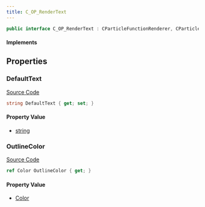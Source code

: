 ```yaml
---
title: C_OP_RenderText
---
```


```csharp
public interface C_OP_RenderText : CParticleFunctionRenderer, CParticleFunction, ISchemaClass<CParticleFunction>, ISchemaClass<CParticleFunctionRenderer>, ISchemaClass<C_OP_RenderText>, ISchemaField, ISchemaClass, INativeHandle
```

#### Implements

## Properties

### DefaultText

[Source Code](https://github.com/swiftly-solution/swiftlys2/blob/beta/managed/src/SwiftlyS2.Generated/Schemas/Interfaces/C_OP_RenderText.cs#L18)

```csharp
string DefaultText { get; set; }
```

#### Property Value

- [string](https://learn.microsoft.com/dotnet/api/system.string)

### OutlineColor

[Source Code](https://github.com/swiftly-solution/swiftlys2/blob/beta/managed/src/SwiftlyS2.Generated/Schemas/Interfaces/C_OP_RenderText.cs#L16)

```csharp
ref Color OutlineColor { get; }
```

#### Property Value

- [Color](/docs/api/shared/natives/color)

